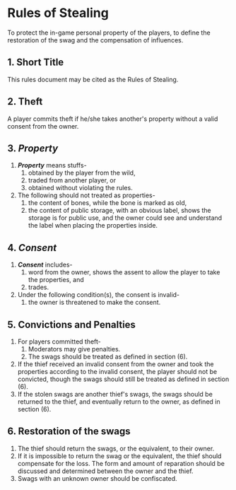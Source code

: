 # Rules of Stealing
To protect the in-game personal property of the players, to define the restoration of the swag and the compensation of influences.

## 1. Short Title
This rules document may be cited as the Rules of Stealing.

## 2. Theft
A player commits theft if he/she takes another's property without a valid consent from the owner.

## 3. ***Property***
1. ***Property*** means stuffs-
    1. obtained by the player from the wild,
    2. traded from another player, or
    3. obtained without violating the rules.
2. The following should not treated as properties-
    1. the content of bones, while the bone is marked as old,
    2. the content of public storage, with an obvious label, shows the storage is for public use, and the owner could see and understand the label when placing the properties inside.

## 4. ***Consent***
1. ***Consent*** includes-
    1. word from the owner, shows the assent to allow the player to take the properties, and
    2. trades.
2. Under the following condition(s), the consent is invalid-
    1. the owner is threatened to make the consent.

## 5. Convictions and Penalties
1. For players committed theft-
    1. Moderators may give penalties.
    2. The swags should be treated as defined in section (6).
2. If the thief received an invalid consent from the owner and took the properties according to the invalid consent, the player should not be convicted, though the swags should still be treated as defined in section (6).
3. If the stolen swags are another thief's swags, the swags should be returned to the thief, and eventually return to the owner, as defined in section (6).

## 6. Restoration of the swags
1. The thief should return the swags, or the equivalent, to their owner.
2. If it is impossible to return the swag or the equivalent, the thief should compensate for the loss. The form and amount of reparation should be discussed and determined between the owner and the thief.
3. Swags with an unknown owner should be confiscated.

